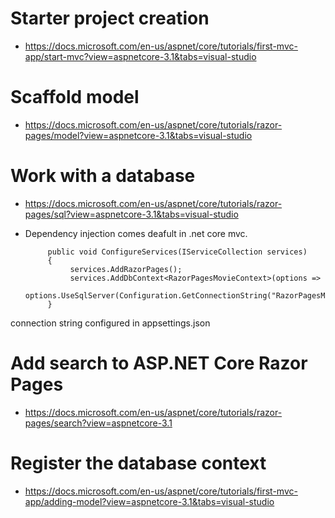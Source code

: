 

# Starter project creation 
- https://docs.microsoft.com/en-us/aspnet/core/tutorials/first-mvc-app/start-mvc?view=aspnetcore-3.1&tabs=visual-studio

# Scaffold model
- https://docs.microsoft.com/en-us/aspnet/core/tutorials/razor-pages/model?view=aspnetcore-3.1&tabs=visual-studio

# Work with a database
- https://docs.microsoft.com/en-us/aspnet/core/tutorials/razor-pages/sql?view=aspnetcore-3.1&tabs=visual-studio


- Dependency injection comes deafult in .net core mvc.
           
           public void ConfigureServices(IServiceCollection services)
           {
                services.AddRazorPages();
                services.AddDbContext<RazorPagesMovieContext>(options =>
                options.UseSqlServer(Configuration.GetConnectionString("RazorPagesMovieContext")));
           }

connection string configured in appsettings.json  

# Add search to ASP.NET Core Razor Pages
- https://docs.microsoft.com/en-us/aspnet/core/tutorials/razor-pages/search?view=aspnetcore-3.1

# Register the database context
- https://docs.microsoft.com/en-us/aspnet/core/tutorials/first-mvc-app/adding-model?view=aspnetcore-3.1&tabs=visual-studio
